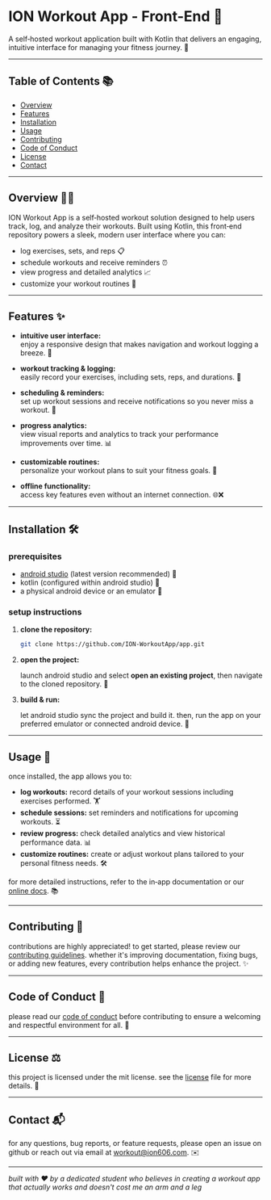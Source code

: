 # ION Workout App - Front-End 💪

A self‑hosted workout application built with Kotlin that delivers an engaging, intuitive interface for managing your fitness journey. 🚀

---

## Table of Contents 📚

- [Overview](#overview-)
- [Features](#features-)
- [Installation](#installation-)
- [Usage](#usage-)
- [Contributing](#contributing-)
- [Code of Conduct](#code-of-conduct-)
- [License](#license-)
- [Contact](#contact-)

---

## Overview 🏋️‍♀️

ION Workout App is a self‑hosted workout solution designed to help users track, log, and analyze their workouts. Built using Kotlin, this front‑end repository powers a sleek, modern user interface where you can:

- log exercises, sets, and reps 📋  
- schedule workouts and receive reminders ⏰  
- view progress and detailed analytics 📈  
- customize your workout routines 🔧  

---

## Features ✨

- **intuitive user interface:**  
  enjoy a responsive design that makes navigation and workout logging a breeze. 🌟

- **workout tracking & logging:**  
  easily record your exercises, including sets, reps, and durations. 📝

- **scheduling & reminders:**  
  set up workout sessions and receive notifications so you never miss a workout. 📅

- **progress analytics:**  
  view visual reports and analytics to track your performance improvements over time. 📊

- **customizable routines:**  
  personalize your workout plans to suit your fitness goals. 🎯

- **offline functionality:**  
  access key features even without an internet connection. 🌐❌

---

## Installation 🛠️

### prerequisites

- [android studio](https://developer.android.com/studio) (latest version recommended) 📱
- kotlin (configured within android studio) 🔧
- a physical android device or an emulator 📲

### setup instructions

1. **clone the repository:**

   ```bash
   git clone https://github.com/ION-WorkoutApp/app.git
   ```

2. **open the project:**

   launch android studio and select **open an existing project**, then navigate to the cloned repository. 📂

3. **build & run:**

   let android studio sync the project and build it. then, run the app on your preferred emulator or connected android device. 🚀

---

## Usage 📖

once installed, the app allows you to:

- **log workouts:** record details of your workout sessions including exercises performed. 🏋️
- **schedule sessions:** set reminders and notifications for upcoming workouts. ⏳
- **review progress:** check detailed analytics and view historical performance data. 📊
- **customize routines:** create or adjust workout plans tailored to your personal fitness needs. 🛠️

for more detailed instructions, refer to the in‑app documentation or our [online docs](#). 📚

---

## Contributing 🤝

contributions are highly appreciated! to get started, please review our [contributing guidelines](CONTRIBUTING.md). whether it's improving documentation, fixing bugs, or adding new features, every contribution helps enhance the project. ✨

---

## Code of Conduct 📜

please read our [code of conduct](CODE_OF_CONDUCT.md) before contributing to ensure a welcoming and respectful environment for all. 🤗

---

## License ⚖️

this project is licensed under the mit license. see the [license](LICENSE) file for more details. 📄

---

## Contact 📬

for any questions, bug reports, or feature requests, please open an issue on github or reach out via email at [workout@ion606.com](mailto:workout@ion606.com). ✉️

---

*built with ❤️ by a dedicated student who believes in creating a workout app that actually works and doesn't cost me an arm and a leg*
